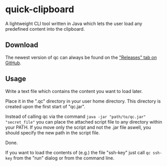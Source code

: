 # quick-clipboard
A lightweight CLI tool written in Java which lets the user load any predefined content into the clipboard.

## Download
The newest version of qc can always be found on the ["Releases" tab on GitHub](https://github.com/nwawrzyniak/quick-clipboard/releases).

## Usage
Write a text file which contains the content you want to load later.

Place it in the ".qc" directory in your user home directory. This directory is created upon the first start of "qc.jar".

Instead of calling qc via the command ```java -jar "path/to/qc.jar" "secret_file"``` you can place the attached script file to any directory within your PATH. If you move only the script and not the .jar file aswell, you should specify the new path in the script file.

Done.

If you want to load the contents of (e.g.) the file "ssh-key" just call ```qc ssh-key``` from the "run" dialog or from the command line.
